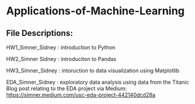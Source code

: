 # Applications-of-Machine-Learning

File Descriptions:
--- 
HW1_Simner_Sidney : introduction to Python 

HW2_Simner Sidney : introduciton to Pandas

HW3_Simner_Sidney : intoruction to data visualization using Matplotlib

EDA_Simner_Sidney : exploratory data analysis using data from the Titanic
Blog post relating to the EDA project via Medium: https://simner.medium.com/usc-eda-project-442140dcd28a 
